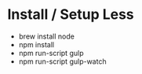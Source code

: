 # Install / Setup Less

* brew install node
* npm install
* npm run-script gulp
* npm run-script gulp-watch
